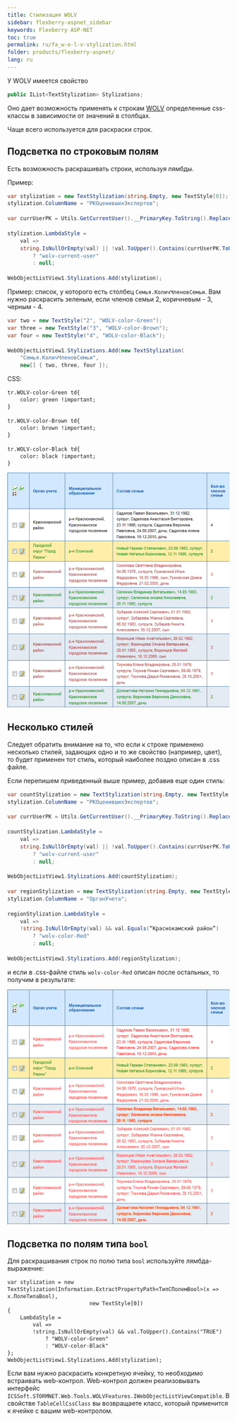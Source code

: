 ```yaml
---
title: Стилизация WOLV
sidebar: flexberry-aspnet_sidebar
keywords: Flexberry ASP-NET
toc: true
permalink: ru/fa_w-o-l-v-stylization.html
folder: products/flexberry-aspnet/
lang: ru
---
```


У WOLV имеется свойство

```csharp
public IList<TextStylization> Stylizations;
```

Оно дает возможность применять к строкам [WOLV](fa_web-object-list-view.html) определенные css-классы в зависимости от значений в столбцах.

Чаще всего используется для раскраски строк.

## Подсветка по строковым полям

Есть возможность раскрашивать строки, используя лямбды.

Пример:

```csharp
var stylization = new TextStylization(string.Empty, new TextStyle[0]);
stylization.ColumnName = "PKОценившихЭкспертов";

var currUserPK = Utils.GetCurrentUser().__PrimaryKey.ToString().Replace("{", string.Empty).Replace("}", string.Empty);

stylization.LambdaStyle =
    val =>
    string.IsNullOrEmpty(val) || !val.ToUpper().Contains(currUserPK.ToUpper())
        ? "wolv-current-user"
        : null;

WebObjectListView1.Stylizations.Add(stylization);
```

Пример: cписок, у которого есть столбец `Семья.КоличЧленовСемьи`. Вам нужно раскрасить зеленым, если членов семьи 2, коричневым - 3, черным - 4.

```csharp
var two = new TextStyle("2", "WOLV-color-Green");
var three = new TextStyle("3", "WOLV-color-Brown");
var four = new TextStyle("4", "WOLV-color-Black");

WebObjectListView1.Stylizations.Add(new TextStylization(
    "Семья.КоличЧленовСемьи", 
    new[] { two, three, four });
```

CSS:

```csharps
tr.WOLV-color-Green td{
    color: green !important;
}

tr.WOLV-color-Brown td{
    color: brown !important;
}

tr.WOLV-color-Black td{
    color: black !important;
}
```

![](/images/pages/img/CaseberryWeb/wolv/Stylization.png)

## Несколько стилей
Следует обратить внимание на то, что если к строке применено несколько стилей, задающих одно и то же свойство (например, цвет), то будет применен тот стиль,
который наиболее поздно описан в .css файле.

Если перепишем приведенный выше пример, добавив еще один стиль:

```csharp
var countStylization = new TextStylization(string.Empty, new TextStyle[0]);
stylization.ColumnName = "PKОценившихЭкспертов";

var currUserPK = Utils.GetCurrentUser().__PrimaryKey.ToString().Replace("{", string.Empty).Replace("}", string.Empty);

countStylization.LambdaStyle =
    val =>
    string.IsNullOrEmpty(val) || !val.ToUpper().Contains(currUserPK.ToUpper())
        ? "wolv-current-user"
        : null;

WebObjectListView1.Stylizations.Add(countStylization);

var regionStylization = new TextStylization(string.Empty, new TextStyle[0]);
stylization.ColumnName = "ОрганУчета";

regionStylization.LambdaStyle =
    val =>
    !string.IsNullOrEmpty(val) && val.Equals(“Краснокамский район”)
        ? "wolv-color-Red"
        : null;

WebObjectListView1.Stylizations.Add(regionStylization);
```

и если в .css-файле стиль `wolv-color-Red` описан после остальных, то получим в результате:

![](/images/pages/img/CaseberryWeb/wolv/Stylization1.png)

## Подсветка по полям типа `bool`
Для раскрашивания строк по полю типа `bool` используйте лямбда-выражение:

```
var stylization = new TextStylization(Information.ExtractPropertyPath<ТипСПолемBool>(x => x.ПолеТипаBool),
                          new TextStyle[0])
{
    LambdaStyle =
        val =>
        !string.IsNullOrEmpty(val) && val.ToUpper().Contains("TRUE")
            ? "WOLV-color-Green"
            : "WOLV-color-Black"
};
WebObjectListView1.Stylizations.Add(stylization);
```

Если вам нужно раскрасить конкретную ячейку, то необходимо встраивать web-контрол. Web-контрол должен реализовывать интерфейс
`ICSSoft.STORMNET.Web.Tools.WOLVFeatures.IWebObjectListViewCompatible`. В свойстве `TableCellCssClass` вы возвращаете класс, который применится к ячейке с
вашим web-контролом.
